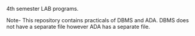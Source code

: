  4th semester LAB programs.
 
 Note- This repository contains practicals of DBMS and ADA. DBMS does not have a separate file however ADA has a separate file. 
